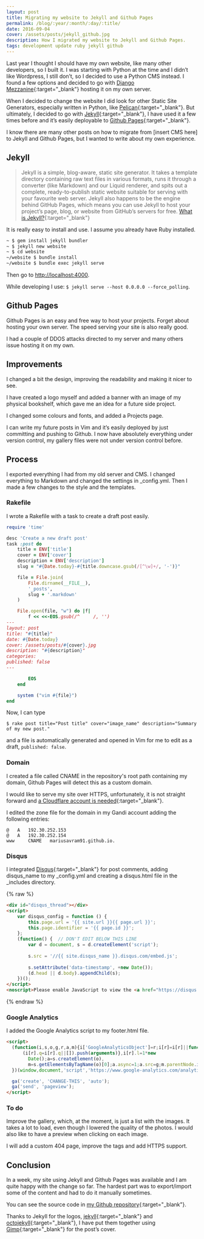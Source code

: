 ```yaml
---
layout: post
title: Migrating my website to Jekyll and Github Pages
permalink: /blog/:year/:month/:day/:title/
date: 2016-09-04
cover: /assets/posts/jekyll_github.jpg
description: How I migrated my website to Jekyll and Github Pages.
tags: development update ruby jekyll github
---
```


Last year I thought I should have my own website, like many other developers, so I built it. I was starting with Python at the time and I didn’t like Wordpress, I still don’t, so I decided to use a Python CMS instead. I found a few options and decided to go with [Django Mezzanine](http://mezzanine.jupo.org){:target="_blank"} hosting it on my own server.

When I decided to change the website I did look for other Static Site Generators, especially written in Python, like [Pelican](http://getpelican.com){:target="_blank"}. But ultimately, I decided to go with [Jekyll](https://jekyllrb.com){:target="_blank"}, I have used it a few times before and it’s easily deployable to [Github Pages](https://pages.github.com){:target="_blank"}.

I know there are many other posts on how to migrate from [insert CMS here] to Jekyll and Github Pages, but I wanted to write about my own experience.

## Jekyll

> Jekyll is a simple, blog-aware, static site generator. It takes a template directory containing raw text files in various formats, runs it through a converter (like Markdown) and our Liquid renderer, and spits out a complete, ready-to-publish static website suitable for serving with your favourite web server. Jekyll also happens to be the engine behind GitHub Pages, which means you can use Jekyll to host your project’s page, blog, or website from GitHub’s servers for free. [What is Jekyll?](https://jekyllrb.com/docs/home){:target="_blank"}

It is really easy to install and use. I assume you already have Ruby installed.

```bash
~ $ gem install jekyll bundler
~ $ jekyll new website
~ $ cd website
~/website $ bundle install
~/website $ bundle exec jekyll serve
```

Then go to [http://localhost:4000](http://localhost:4000).

While developing I use: ```$ jekyll serve --host 0.0.0.0 --force_polling```.

## Github Pages

Github Pages is an easy and free way to host your projects. Forget about hosting your own server. The speed serving your site is also really good.

I had a couple of DDOS attacks directed to my server and many others issue hosting it on my own.

## Improvements

I changed a bit the design, improving the readability and making it nicer to see.

I have created a logo myself and added a banner with an image of my physical bookshelf, which gave me an idea for a future side project.

I changed some colours and fonts, and added a Projects page.

I can write my future posts in Vim and it’s easily deployed by just committing and pushing to Github. I now have absolutely everything under version control, my gallery files were not under version control before.

## Process

I exported everything I had from my old server and CMS. I changed everything to Markdown and changed the settings in _config.yml. Then I made a few changes to the style and the templates.

### Rakefile

I wrote a Rakefile with a task to create a draft post easily.

```ruby
require 'time'

desc 'Create a new draft post'
task :post do
    title = ENV['title']	
    cover = ENV['cover']
    description = ENV['description']
    slug = "#{Date.today}-#{title.downcase.gsub(/[^\w]+/, '-')}"

    file = File.join(
        File.dirname(__FILE__),
        '_posts',
        slug + '.markdown'
    )

    File.open(file, "w") do |f|
        f << <<-EOS.gsub(/^     /, '')
---
layout: post
title: "#{title}"
date: #{Date.today}
cover: /assets/posts/#{cover}.jpg
description: "#{description}"
categories:
published: false
---

        EOS
    end

    system ("vim #{file}")
end
```
Now, I can type

```
$ rake post title="Post title" cover="image_name" description="Summary of my new post."
```

and a file is automatically generated and opened in Vim for me to edit as a draft, ```published: false```.

### Domain

I created a file called CNAME in the repository's root path containing my domain, Github Pages will detect this as a custom domain.

I would like to serve my site over HTTPS, unfortunately, it is not straight forward and [a Cloudflare account is needed](https://sheharyar.me/blog/free-ssl-for-github-pages-with-custom-domains){:target="_blank"}.

I edited the zone file for the domain in my Gandi account adding the following entries:

```
@ 	A 	192.30.252.153
@ 	A 	192.30.252.154
www 	CNAME 	mariusavram91.github.io.
```

### Disqus

I integrated [Disqus](https://disqus.com/admin/universalcode){:target="_blank"} for post comments, adding disqus_name to my _config.yml and creating a disqus.html file in the _includes directory.

{% raw %}
```html
<div id="disqus_thread"></div>
<script>
    var disqus_config = function () {
        this.page.url = '{{ site.url }}{{ page.url }}';
        this.page.identifier = '{{ page.id }}';
    };
    (function() {  // DON'T EDIT BELOW THIS LINE
        var d = document, s = d.createElement('script');
        
        s.src = '//{{ site.disqus_name }}.disqus.com/embed.js';
        
        s.setAttribute('data-timestamp', +new Date());
        (d.head || d.body).appendChild(s);
    })();
</script>
<noscript>Please enable JavaScript to view the <a href="https://disqus.com/?ref_noscript" rel="nofollow">comments powered by Disqus.</a></noscript>
```
{% endraw %}

### Google Analytics

I added the Google Analytics script to my footer.html file.

```html
<script>
  (function(i,s,o,g,r,a,m){i['GoogleAnalyticsObject']=r;i[r]=i[r]||function(){
      (i[r].q=i[r].q||[]).push(arguments)},i[r].l=1*new
        Date();a=s.createElement(o),
        m=s.getElementsByTagName(o)[0];a.async=1;a.src=g;m.parentNode.insertBefore(a,m)
  })(window,document,'script','https://www.google-analytics.com/analytics.js','ga');

  ga('create', 'CHANGE-THIS', 'auto');
  ga('send', 'pageview');
</script>
```

### To do

Improve the gallery, which, at the moment, is just a list with the images. It takes a lot to load, even though I lowered the quality of the photos. I would also like to have a preview when clicking on each image.

I will add a custom 404 page, improve the tags and add HTTPS support.

## Conclusion

In a week, my site using Jekyll and Github Pages was available and I am quite happy with the change so far. The hardest part was to export/import some of the content and had to do it manually sometimes.

You can see the source code in [my Github repository](https://github.com/mariusavram91/mariusavram){:target="_blank"}.

Thanks to Jekyll for the logos, [jekyll](https://jekyllrb.com/img/logo-2x.png){:target="_blank"} and [octojekyll](https://jekyllrb.com/img/octojekyll.png){:target="_blank"}, I have put them together using [Gimp](http://www.gimp.org){:target="_blank"} for the post’s cover.
